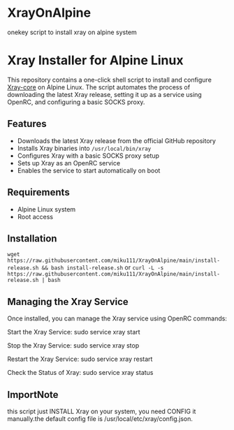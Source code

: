 # XrayOnAlpine
onekey script to install xray on alpine system
# Xray Installer for Alpine Linux

This repository contains a one-click shell script to install and configure [Xray-core](https://github.com/XTLS/Xray-core) on Alpine Linux. The script automates the process of downloading the latest Xray release, setting it up as a service using OpenRC, and configuring a basic SOCKS proxy.

## Features

- Downloads the latest Xray release from the official GitHub repository
- Installs Xray binaries into `/usr/local/bin/xray`
- Configures Xray with a basic SOCKS proxy setup
- Sets up Xray as an OpenRC service
- Enables the service to start automatically on boot

## Requirements

- Alpine Linux system
- Root access

## Installation

`wget https://raw.githubusercontent.com/miku111/XrayOnAlpine/main/install-release.sh && bash install-release.sh`
or
`curl -L -s https://raw.githubusercontent.com/miku111/XrayOnAlpine/main/install-release.sh | bash`

##  Managing the Xray Service
Once installed, you can manage the Xray service using OpenRC commands:

Start the Xray Service:
sudo service xray start

Stop the Xray Service:
sudo service xray stop

Restart the Xray Service:
sudo service xray restart

Check the Status of Xray:
sudo service xray status

## ImportNote

this script just INSTALL Xray on your system, you need CONFIG it manually.the default config file is /usr/local/etc/xray/config.json.
